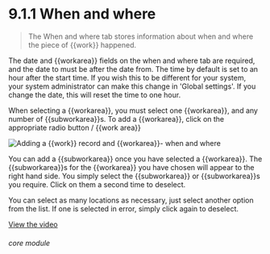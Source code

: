 # 9.1.1    When and where

> The When and where tab stores information about when and where the piece of {{work}} happened. 

The date and {{workarea}} fields on the when and where tab are required, and the date to must be after the date from. The time by default is set to an hour after the start time. If you wish this to be different for your system, your system administrator can make this change in 'Global settings'.  If you change the date, this will reset the time to one hour.

When selecting a {{workarea}}, you must select one {{workarea}}, and any number of {{subworkarea}}s. To add a {{workarea}}, click on the appropriate radio button / {{work area}}

![Adding a {{work}} record and {{workarea}}- when and where]({{imgpath}}55a.png)

You can add a {{subworkarea}} once you have selected a {{workarea}}.  The {{subworkarea}}s for the {{workarea}} you have chosen will appear to the right hand side.  You simply select the {{subworkarea}} or {{subworkarea}}s you require.  Click on them a second time to deselect.

You can select as many locations as necessary, just select another option from the list. If one is selected in error, simply click again to deselect. 

[View the video](/help/video/id/9)
###### core module


